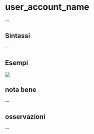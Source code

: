 # user_account_name

--

## Sintassi

--

## Esempi

![](/img/variabili/user_account_name/user_account_name1.png)

## nota bene

--

## osservazioni

--